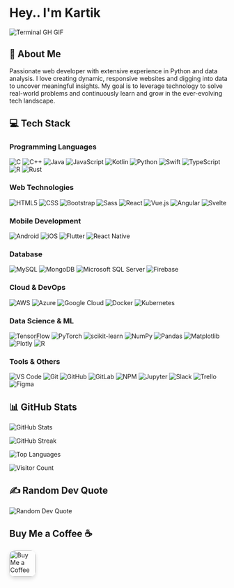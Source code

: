# Hey.. I'm Kartik

![Terminal GH GIF](https://raw.githubusercontent.com/kartikkkdua/kartikkkdua/main/termina-gh.gif)

## 🚀 About Me
Passionate web developer with extensive experience in Python and data analysis. I love creating dynamic, responsive websites and digging into data to uncover meaningful insights. My goal is to leverage technology to solve real-world problems and continuously learn and grow in the ever-evolving tech landscape.

## 💻 Tech Stack

### Programming Languages
![C](https://img.shields.io/badge/c-%2300599C.svg?style=for-the-badge&logo=c&logoColor=white)
![C++](https://img.shields.io/badge/c++-%2300599C.svg?style=for-the-badge&logo=c%2B%2B&logoColor=white)
![Java](https://img.shields.io/badge/java-%23ED8B00.svg?style=for-the-badge&logo=java&logoColor=white)
![JavaScript](https://img.shields.io/badge/javascript-%23323330.svg?style=for-the-badge&logo=javascript&logoColor=%23F7DF1E)
![Kotlin](https://img.shields.io/badge/kotlin-%237F52FF.svg?style=for-the-badge&logo=kotlin&logoColor=white)
![Python](https://img.shields.io/badge/python-3670A0?style=for-the-badge&logo=python&logoColor=ffdd54)
![Swift](https://img.shields.io/badge/swift-F54A2A?style=for-the-badge&logo=swift&logoColor=white)
![TypeScript](https://img.shields.io/badge/typescript-%23007ACC.svg?style=for-the-badge&logo=typescript&logoColor=white)
![R](https://img.shields.io/badge/R-%23276DC3.svg?style=for-the-badge&logo=r&logoColor=white)
![Rust](https://img.shields.io/badge/rust-%23000000.svg?style=for-the-badge&logo=rust&logoColor=white)

### Web Technologies
![HTML5](https://img.shields.io/badge/html5-%23E34F26.svg?style=for-the-badge&logo=html5&logoColor=white)
![CSS](https://img.shields.io/badge/CSS-239120?style=for-the-badge&logo=css3&logoColor=white)
![Bootstrap](https://img.shields.io/badge/bootstrap-563D7C?style=for-the-badge&logo=bootstrap&logoColor=white)
![Sass](https://img.shields.io/badge/Sass-CC6699?style=for-the-badge&logo=sass&logoColor=white)
![React](https://img.shields.io/badge/react-%2320232a.svg?style=for-the-badge&logo=react&logoColor=%2361DAFB)
![Vue.js](https://img.shields.io/badge/vue.js-%234FC08D.svg?style=for-the-badge&logo=vue-dot-js&logoColor=white)
![Angular](https://img.shields.io/badge/angular-%23DD0031.svg?style=for-the-badge&logo=angular&logoColor=white)
![Svelte](https://img.shields.io/badge/svelte-%23FF3E00.svg?style=for-the-badge&logo=svelte&logoColor=white)

### Mobile Development
![Android](https://img.shields.io/badge/android-%23096CFF.svg?style=for-the-badge&logo=android&logoColor=white)
![iOS](https://img.shields.io/badge/ios-%23000000.svg?style=for-the-badge&logo=ios&logoColor=white)
![Flutter](https://img.shields.io/badge/flutter-%2302569B.svg?style=for-the-badge&logo=flutter&logoColor=white)
![React Native](https://img.shields.io/badge/react_native-%2320232a.svg?style=for-the-badge&logo=react&logoColor=%2361DAFB)

### Database
![MySQL](https://img.shields.io/badge/mysql-%234479A1.svg?style=for-the-badge&logo=mysql&logoColor=white)
![MongoDB](https://img.shields.io/badge/mongodb-%234ea94b.svg?style=for-the-badge&logo=mongodb&logoColor=white)
![Microsoft SQL Server](https://img.shields.io/badge/microsoftsqlserver-%23CC2927.svg?style=for-the-badge&logo=microsoft%20sql%20server&logoColor=white)
![Firebase](https://img.shields.io/badge/firebase-%23039BE5.svg?style=for-the-badge&logo=firebase)

### Cloud & DevOps
![AWS](https://img.shields.io/badge/aws-%23FF9900.svg?style=for-the-badge&logo=amazon-aws&logoColor=white)
![Azure](https://img.shields.io/badge/azure-%230072C6.svg?style=for-the-badge&logo=azure-devops&logoColor=white)
![Google Cloud](https://img.shields.io/badge/googlecloud-%234285F4.svg?style=for-the-badge&logo=google-cloud&logoColor=white)
![Docker](https://img.shields.io/badge/docker-%230db7ed.svg?style=for-the-badge&logo=docker&logoColor=white)
![Kubernetes](https://img.shields.io/badge/kubernetes-%23326ce5.svg?style=for-the-badge&logo=kubernetes&logoColor=white)

### Data Science & ML
![TensorFlow](https://img.shields.io/badge/tensorflow-%23FF6F00.svg?style=for-the-badge&logo=tensorflow&logoColor=white)
![PyTorch](https://img.shields.io/badge/pytorch-%23EE4C2C.svg?style=for-the-badge&logo=pytorch&logoColor=white)
![scikit-learn](https://img.shields.io/badge/scikit--learn-%23F7931E.svg?style=for-the-badge&logo=scikit-learn&logoColor=white)
![NumPy](https://img.shields.io/badge/numpy-%23013243.svg?style=for-the-badge&logo=numpy&logoColor=white)
![Pandas](https://img.shields.io/badge/pandas-%23150458.svg?style=for-the-badge&logo=pandas&logoColor=white)
![Matplotlib](https://img.shields.io/badge/matplotlib-%23ffffff.svg?style=for-the-badge&logo=matplotlib&logoColor=black)
![Plotly](https://img.shields.io/badge/plotly-%233F4F75.svg?style=for-the-badge&logo=plotly&logoColor=white)
![R](https://img.shields.io/badge/r-%23276DC3.svg?style=for-the-badge&logo=r&logoColor=white)

### Tools & Others
![VS Code](https://img.shields.io/badge/visualstudiocode-%23007ACC.svg?style=for-the-badge&logo=visual-studio-code&logoColor=white)
![Git](https://img.shields.io/badge/git-%23F05032.svg?style=for-the-badge&logo=git&logoColor=white)
![GitHub](https://img.shields.io/badge/github-%23121011.svg?style=for-the-badge&logo=github&logoColor=white)
![GitLab](https://img.shields.io/badge/gitlab-%23181717.svg?style=for-the-badge&logo=gitlab&logoColor=white)
![NPM](https://img.shields.io/badge/npm-%23CB3837.svg?style=for-the-badge&logo=npm&logoColor=white)
![Jupyter](https://img.shields.io/badge/jupyter-%23F37626.svg?style=for-the-badge&logo=jupyter&logoColor=white)
![Slack](https://img.shields.io/badge/slack-%234A154B.svg?style=for-the-badge&logo=slack&logoColor=white)
![Trello](https://img.shields.io/badge/trello-%23026AA7.svg?style=for-the-badge&logo=trello&logoColor=white)
![Figma](https://img.shields.io/badge/figma-%23F24E1E.svg?style=for-the-badge&logo=figma&logoColor=white)

## 📊 GitHub Stats
![GitHub Stats](https://github-readme-stats.vercel.app/api?username=kartikkkdua&theme=dark&hide_border=false&include_all_commits=true&count_private=true)

![GitHub Streak](https://github-readme-streak-stats.herokuapp.com/?user=kartikkkdua&theme=dark&hide_border=false)

![Top Languages](https://github-readme-stats.vercel.app/api/top-langs/?username=kartikkkdua&theme=dark&hide_border=false&include_all_commits=true&count_private=true&layout=compact)



![Visitor Count](https://komarev.com/ghpvc/?username=kartikkkdua&color=blue)

## ✍️ Random Dev Quote
![Random Dev Quote](https://quotes-github-readme.vercel.app/api?type=horizontal&theme=radical)


<h2>Buy Me a Coffee ☕</h2>
<a href="https://razorpay.me/@kartikkkdua" target="_blank">
  <img src="https://redwood-labs.s3.amazonaws.com/showpage/static/marketing/images/logos/buy-me-a-coffee.png" 
       alt="Buy Me a Coffee" 
       style="height: 60px; border-radius: 12px; box-shadow: 0 4px 10px rgba(0,0,0,0.15);" />
</a>




